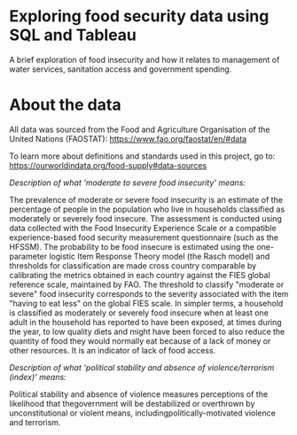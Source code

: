 # Exploring food security data using SQL and Tableau
A brief exploration of food insecurity and how it relates to management of water services, sanitation access and government spending.

# About the data
All data was sourced from the Food and Agriculture Organisation of the United Nations (FAOSTAT):
https://www.fao.org/faostat/en/#data

To learn more about definitions and standards used in this project, go to:
https://ourworldindata.org/food-supply#data-sources

*Description of what 'moderate to severe food insecurity' means:*

The prevalence of moderate or severe food insecurity is an estimate of the percentage of people in the population who live in households classified as moderately or severely food insecure. The assessment is conducted using data collected with the Food Insecurity Experience Scale or a compatible experience-based food security measurement questionnaire (such as the HFSSM). The probability to be food insecure is estimated using the one-parameter logistic Item Response Theory model (the Rasch model) and thresholds for classification are made cross country comparable by calibrating the metrics obtained in each country against the FIES global reference scale, maintained by FAO. The threshold to classify "moderate or severe" food insecurity corresponds to the severity associated with the item "having to eat less" on the global FIES scale. In simpler terms, a household is classified as moderately or severely food insecure when at least one adult in the household has reported to have been exposed, at times during the year, to low quality diets and might have been forced to also reduce the quantity of food they would normally eat because of a lack of money or other resources. It is an indicator of lack of food access.


*Description of what 'political stability and absence of violence/terrorism (index)' means:*

Political stability and absence of violence measures perceptions of the likelihood that thegovernment will be destabilized or overthrown by unconstitutional or violent means, includingpolitically-motivated violence and terrorism.


